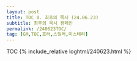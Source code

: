 ```yaml
---
layout: post
title: TOC 0. 최후의 묵시 (24.06.23)
subtitle: 최후의 묵시 캠페인
permalink: /240623TOC/
tag: [GM,TOC,호러,스릴러,미스테리]
---
```

TOC
{% include_relative loghtml/240623.html %}
